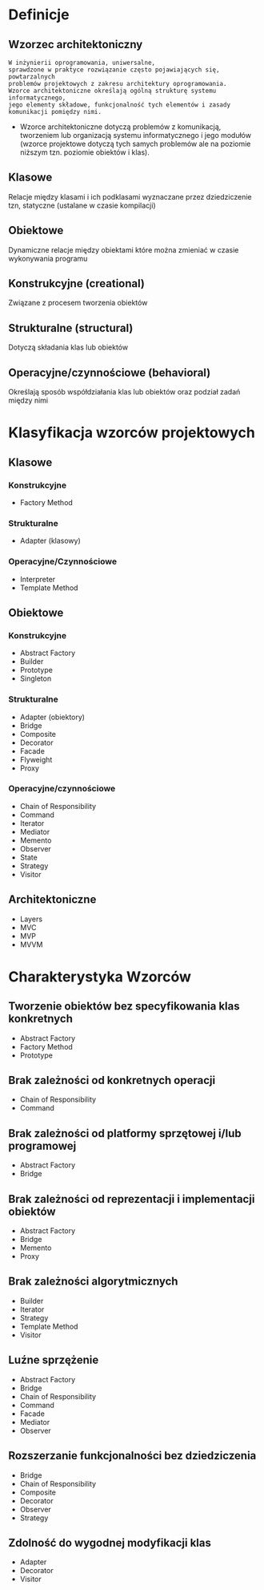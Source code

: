# Definicje
  ## Wzorzec architektoniczny 
    W inżynierii oprogramowania, uniwersalne, 
    sprawdzone w praktyce rozwiązanie często pojawiających się, powtarzalnych 
    problemów projektowych z zakresu architektury oprogramowania. 
    Wzorce architektoniczne określają ogólną strukturę systemu informatycznego, 
    jego elementy składowe, funkcjonalność tych elementów i zasady komunikacji pomiędzy nimi.  
  * Wzorce architektoniczne dotyczą problemów z komunikacją, tworzeniem lub organizacją 
    systemu informatycznego i jego modułów (wzorce projektowe dotyczą tych samych problemów 
    ale na poziomie niższym tzn. poziomie obiektów i klas).
## Klasowe
  Relacje między klasami i ich podklasami wyznaczane przez dziedziczenie tzn, statyczne (ustalane w czasie kompilacji)
## Obiektowe
  Dynamiczne relacje między obiektami które można zmieniać w czasie wykonywania programu
## Konstrukcyjne (creational)
  Związane z procesem tworzenia obiektów
## Strukturalne (structural)
  Dotyczą składania klas lub obiektów
## Operacyjne/czynnościowe (behavioral)
  Określają sposób współdziałania klas lub obiektów oraz podział zadań między nimi
# Klasyfikacja wzorców projektowych
  ## Klasowe
  ### Konstrukcyjne
  * Factory Method
  ### Strukturalne
  * Adapter (klasowy)
  ### Operacyjne/Czynnościowe
  * Interpreter
  * Template Method
  ## Obiektowe
  ### Konstrukcyjne
  * Abstract Factory
  * Builder
  * Prototype
  * Singleton
  ### Strukturalne
  * Adapter (obiektory)
  * Bridge
  * Composite
  * Decorator
  * Facade
  * Flyweight
  * Proxy
  ### Operacyjne/czynnościowe
  * Chain of Responsibility
  * Command
  * Iterator
  * Mediator
  * Memento
  * Observer
  * State
  * Strategy
  * Visitor
  ## Architektoniczne
  * Layers
  * MVC
  * MVP
  * MVVM
# Charakterystyka Wzorców
  ## Tworzenie obiektów bez specyfikowania klas konkretnych
  * Abstract Factory
  * Factory Method
  * Prototype
  ## Brak zależności od konkretnych operacji
  * Chain of Responsibility
  * Command
  ## Brak zależności od platformy sprzętowej i/lub programowej
  * Abstract Factory
  * Bridge
  ## Brak zależności od reprezentacji i implementacji obiektów
  * Abstract Factory
  * Bridge
  * Memento 
  * Proxy
  ## Brak zależności algorytmicznych
  * Builder
  * Iterator
  * Strategy
  * Template Method
  * Visitor
  ## Luźne sprzężenie
  * Abstract Factory
  * Bridge
  * Chain of Responsibility
  * Command
  * Facade
  * Mediator
  * Observer
  ## Rozszerzanie funkcjonalności bez dziedziczenia
  * Bridge
  * Chain of Responsibility
  * Composite
  * Decorator
  * Observer
  * Strategy
  ## Zdolność do wygodnej modyfikacji klas
  * Adapter
  * Decorator
  * Visitor
